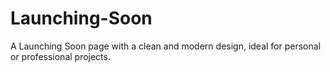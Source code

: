 # Launching-Soon
A Launching Soon page with a clean and modern design, ideal for personal or professional projects.

